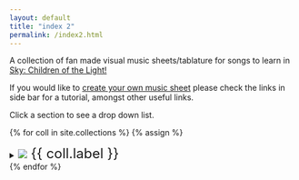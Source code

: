 ```yaml
---
layout: default
title: "index 2"
permalink: /index2.html
---
```


<p>A collection of fan made visual music sheets/tablature for songs to learn in <a href="https://thatskygame.com/">Sky: Children of the Light!</a></p>
<p>If you would like to <a href="./make-your-own-sheet.html">create your own music sheet</a> please check the links in side bar for a tutorial, amongst other useful links.</p>
Click a section to see a drop down list.


{% for coll in site.collections %}
{% assign  %}
<details>
  <summary><font size="5"><img src="{{ site.baseurl | escape }}/assets/images/categories/{{ coll.label }}/{{ coll.label }}.png"> {{ coll.label }} </font></summary>
  <ul>
  {% for file in coll.files %}
    <li><a href="/songs/{{ file.path | escape }}">{{ file.basename }}</a> </li>
  {% endfor %}
  </ul>
</details>
{% endfor %}


